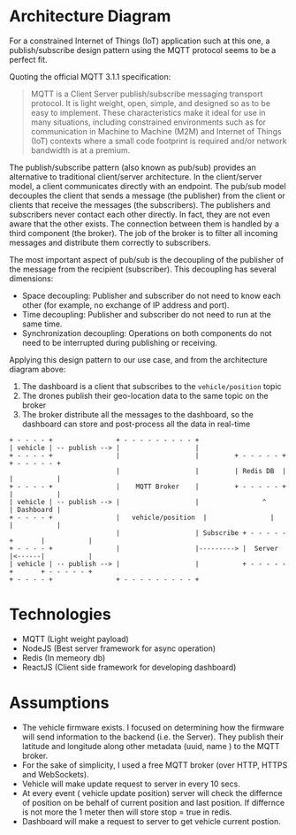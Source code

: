 # Architecture Diagram

For a constrained Internet of Things (IoT) application such at this one, a publish/subscribe design pattern using the MQTT protocol seems to be a perfect fit.

Quoting the official MQTT 3.1.1 specification:

> MQTT is a Client Server publish/subscribe messaging transport protocol. It is light weight, open, simple, and designed so as to be easy to implement. These characteristics make it ideal for use in many situations, including constrained environments such as for communication in Machine to Machine (M2M) and Internet of Things (IoT) contexts where a small code footprint is required and/or network bandwidth is at a premium.

The publish/subscribe pattern (also known as pub/sub) provides an alternative to traditional client/server architecture. In the client/server model, a client communicates directly with an endpoint. The pub/sub model decouples the client that sends a message (the publisher) from the client or clients that receive the messages (the subscribers). The publishers and subscribers never contact each other directly. In fact, they are not even aware that the other exists. The connection between them is handled by a third component (the broker). The job of the broker is to filter all incoming messages and distribute them correctly to subscribers.

The most important aspect of pub/sub is the decoupling of the publisher of the message from the recipient (subscriber). This decoupling has several dimensions:
- Space decoupling: Publisher and subscriber do not need to know each other (for example, no exchange of IP address and port).
- Time decoupling: Publisher and subscriber do not need to run at the same time.
- Synchronization decoupling: Operations on both components do not need to be interrupted during publishing or receiving.

Applying this design pattern to our use case, and from the architecture diagram above:
1. The dashboard is a client that subscribes to the `vehicle/position` topic
2. The drones publish their geo-location data to the same topic on the broker
3. The broker distribute all the messages to the dashboard, so the dashboard can store and post-process all the data in real-time

```
+ - - - - +                + - - - - - - - - - +        
| vehicle | -- publish --> |                   |       
+ - - - - +                |                   |         + - - - - - +         + - - - - - +
                           |                   |         | Redis DB  |         |           |
+ - - - - +                |    MQTT Broker    |         + - - - - - +         |           |
| vehicle | -- publish --> |                   |                ^              | Dashboard |
+ - - - - +                |   vehicle/position  |                |              |           |
                           |                   | Subscribe + - - - - - +       |           |
+ - - - - +                |                   |---------> |  Server   |<------|           |
| vehicle | -- publish --> |                   |           + - - - - - +       + - - - - - +
+ - - - - +                + - - - - - - - - - +
```

# Technologies 
- MQTT  (Light weight payload)
- NodeJS (Best server framework for async operation)
- Redis (In memeory db)
- ReactJS (Client side framework for developing dashboard)

# Assumptions
- The vehicle firmware exists. I focused on determining how the firmware will send information to the backend (i.e. the Server). They publish their latitude and longitude along other metadata (uuid, name ) to the MQTT broker.
- For the sake of simplicity, I used a free MQTT broker (over HTTP, HTTPS and WebSockets).
- Vehicle will make update request to server in every 10 secs.
- At every event ( vehicle update position) server will check the differnce of position on be behalf of current position and last position. If differnce is not more the 1 meter then will store stop = true in redis.
- Dashboard will make a request to server to get vehicle current postion. 

